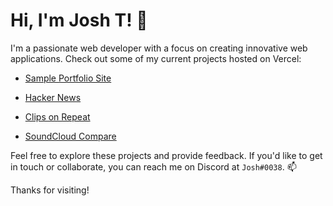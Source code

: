 # Hi, I'm Josh T! 👋

I'm a passionate web developer with a focus on creating innovative web applications. Check out some of my current projects hosted on Vercel:

- [Sample Portfolio Site](https://portfolio-site-josht64.vercel.app/)
- [Hacker News](https://hacker-news-project-sigma.vercel.app/)
  
- [Clips on Repeat](https://clips-on-repeat.vercel.app/)
- [SoundCloud Compare](https://sound-cloud-compare-git-main-josht64.vercel.app/)


Feel free to explore these projects and provide feedback. If you'd like to get in touch or collaborate, you can reach me on Discord at `Josh#0038`. 📫

Thanks for visiting!
